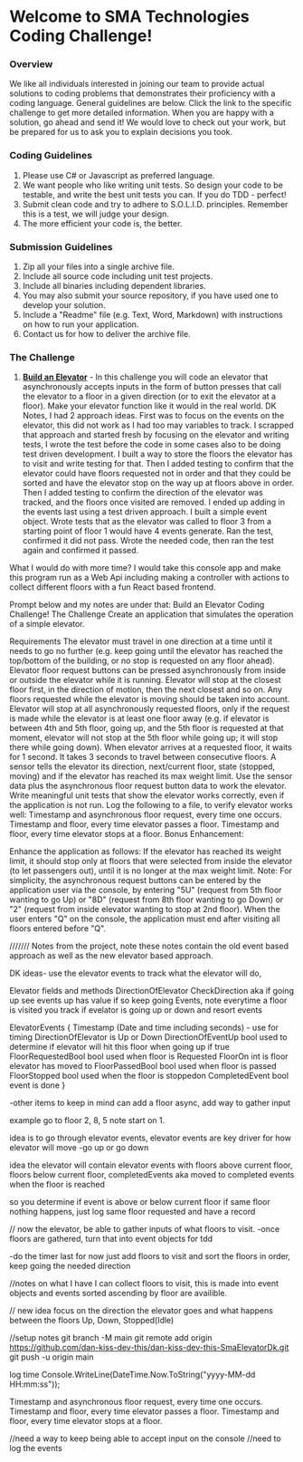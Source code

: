 # Welcome to SMA Technologies Coding Challenge!

### Overview
We like all individuals interested in joining our team to provide actual solutions to coding problems that demonstrates their proficiency with a coding language.  General guidelines are below. Click the link to the specific challenge to get more detailed information.  When you are happy with a solution, go ahead and send it!  We would love to check out your work, but be prepared for us to ask you to explain decisions you took.

### Coding Guidelines

 1. Please use C# or Javascript as preferred language.
 2. We want people who like writing unit tests.  So design your code to be testable, and write the best unit tests you can.  If you do TDD - perfect!
 3. Submit clean code and try to adhere to S.O.L.I.D. principles. Remember this is a test, we will judge your design.
 4. The more efficient your code is, the better.

### Submission Guidelines

 1. Zip all your files into a single archive file.
 2. Include all source code including unit test projects.
 3. Include all binaries including dependent libraries.
 4. You may also submit your source repository, if you have used one to develop your solution.
 5. Include a "Readme" file (e.g. Text, Word, Markdown) with instructions on how to run your application.
 6. Contact us for how to deliver the archive file.

### The Challenge

1. **[Build an Elevator](elevator)** - In this challenge you will code an elevator that asynchronously accepts inputs in the form of button presses that call the elevator to a floor in a given direction (or to exit the elevator at a floor).  Make your elevator function like it would in the real world.
DK Notes, I had 2 approach ideas. First was to focus on the events on the elevator, this did not work as I had too may variables to track. I scrapped that approach and started fresh by focusing on the elevator and writing tests, I wrote the test before the code in some cases also to be doing test driven development. I built a way to store the floors the elevator has to visit and write testing for that. Then I added testing to confirm that the elevator could have floors requested not in order and that they could be sorted and have the elevator stop on the way up at floors above in order. Then I added testing to confirm the direction of the elevator was tracked, and the floors once visited are removed. I ended up adding in the events last using a test driven approach. I built a simple event object. Wrote tests that as the elevator was called to floor 3 from a starting point of floor 1 would have 4 events generate. Ran the test, confirmed it did not pass. Wrote the needed code, then ran the test again and confirmed it passed.

What I would do with more time? I would take this console app and make this program run as a Web Api including making a controller with actions to collect different floors with a fun React based frontend.

Prompt below and my notes are under that:
Build an Elevator Coding Challenge!
The Challenge
Create an application that simulates the operation of a simple elevator.

Requirements
The elevator must travel in one direction at a time until it needs to go no further (e.g. keep going until the elevator has reached the top/bottom of the building, or no stop is requested on any floor ahead).
Elevator floor request buttons can be pressed asynchronously from inside or outside the elevator while it is running.
Elevator will stop at the closest floor first, in the direction of motion, then the next closest and so on. Any floors requested while the elevator is moving should be taken into account.
Elevator will stop at all asynchronously requested floors, only if the request is made while the elevator is at least one floor away (e.g. if elevator is between 4th and 5th floor, going up, and the 5th floor is requested at that moment, elevator will not stop at the 5th floor while going up; it will stop there while going down).
When elevator arrives at a requested floor, it waits for 1 second. It takes 3 seconds to travel between consecutive floors.
A sensor tells the elevator its direction, next/current floor, state (stopped, moving) and if the elevator has reached its max weight limit.
Use the sensor data plus the asynchronous floor request button data to work the elevator.
Write meaningful unit tests that show the elevator works correctly, even if the application is not run.
Log the following to a file, to verify elevator works well:
Timestamp and asynchronous floor request, every time one occurs.
Timestamp and floor, every time elevator passes a floor.
Timestamp and floor, every time elevator stops at a floor.
Bonus Enhancement:

Enhance the application as follows: If the elevator has reached its weight limit, it should stop only at floors that were selected from inside the elevator (to let passengers out), until it is no longer at the max weight limit.
Note: For simplicity, the asynchronous request buttons can be entered by the application user via the console, by entering "5U" (request from 5th floor wanting to go Up) or "8D" (request from 8th floor wanting to go Down) or "2" (request from inside elevator wanting to stop at 2nd floor). When the user enters "Q" on the console, the application must end after visiting all floors entered before "Q".

/////// Notes from the project, note these notes contain the old event based approach as well as the new elevator based approach.

DK ideas- use the elevator events to track what the elevator will do,

Elevator fields and methods
DirectionOfElevator
CheckDirection aka if going up see events up has value if so keep going
Events, note everytime a floor is visited you track if evelator is going up or down and resort events

ElevatorEvents
{
  Timestamp (Date and time including seconds) - use for timing
  DirectionOfElevator is Up or Down
  DirectionOfEventUp bool used to determine if elevator will hit this floor when going up if true
  FloorRequestedBool bool used when floor is Requested
  FloorOn int is floor elevator has moved to
  FloorPassedBool bool used when floor is passed
  FloorStopped bool used when the floor is stoppedon
  CompletedEvent bool event is done
}

-other items to keep in mind can add a floor async, add way to gather input

example
go to floor 2, 8, 5 note start on 1.

idea is to go through elevator events, elevator events are key driver for how elevator will move
-go up or go down

idea the elevator will contain elevator events with floors above current floor, floors below current floor, completedEvents aka moved to completed events when the floor is reached

so you determine if event is above or below current floor if same floor nothing happens, just log same floor requested and have a record

// now the elevator, be able to gather inputs of what floors to visit.
-once floors are gathered, turn that into event objects for tdd

-do the timer last for now just add floors to visit and sort the floors in order, keep going the needed direction


//notes on what I have
I can collect floors to visit, this is made into event objects and events sorted ascending by floor are availible.


// new idea focus on the direction the elevator goes and what happens between the floors
Up, Down, Stopped(Idle)

//setup notes
git branch -M main
git remote add origin https://github.com/dan-kiss-dev-this/dan-kiss-dev-this-SmaElevatorDk.git
git push -u origin main

log time  Console.WriteLine(DateTime.Now.ToString("yyyy-MM-dd HH:mm:ss"));

Timestamp and asynchronous floor request, every time one occurs.
Timestamp and floor, every time elevator passes a floor.
Timestamp and floor, every time elevator stops at a floor.


//need a way to keep being able to accept input on the console
//need to log the events
